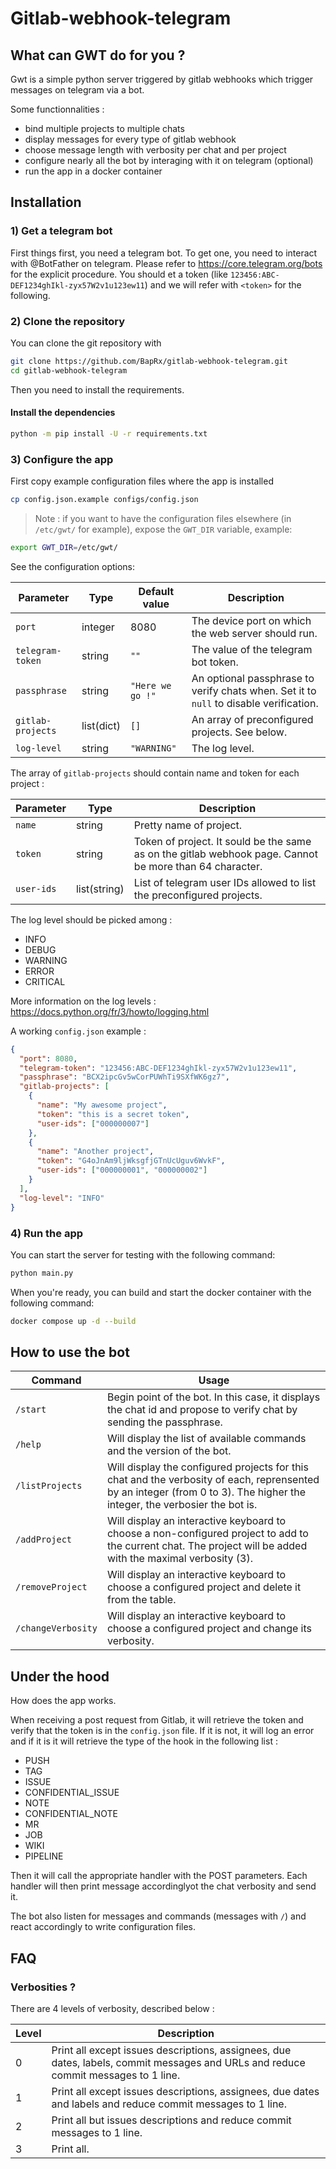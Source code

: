 # Gitlab-webhook-telegram

## What can GWT do for you ?

Gwt is a simple python server triggered by gitlab webhooks which trigger messages on telegram via a bot.

Some functionnalities :

- bind multiple projects to multiple chats
- display messages for every type of gitlab webhook
- choose message length with verbosity per chat and per project
- configure nearly all the bot by interaging with it on telegram (optional)
- run the app in a docker container

## Installation

### 1) Get a telegram bot

First things first, you need a telegram bot. To get one, you need to interact with @BotFather on telegram. Please refer to https://core.telegram.org/bots for the explicit procedure. You should et a token (like `123456:ABC-DEF1234ghIkl-zyx57W2v1u123ew11`) and we will refer with `<token>` for the following.

### 2) Clone the repository

You can clone the git repository with

```bash
git clone https://github.com/BapRx/gitlab-webhook-telegram.git
cd gitlab-webhook-telegram
```

Then you need to install the requirements.

#### Install the dependencies

```bash
python -m pip install -U -r requirements.txt
```

### 3) Configure the app

First copy example configuration files where the app is installed

```bash
cp config.json.example configs/config.json
```

> Note : if you want to have the configuration files elsewhere (in `/etc/gwt/` for example), expose the `GWT_DIR` variable, example:

```bash
export GWT_DIR=/etc/gwt/
```

See the configuration options:

| Parameter         | Type       | Default value    | Description                                                                            |
| ----------------- | ---------- | ---------------- | -------------------------------------------------------------------------------------- |
| `port`            | integer    | 8080             | The device port on which the web server should run.                                    |
| `telegram-token`  | string     | `""`             | The value of the telegram bot token.                                                   |
| `passphrase`      | string     | `"Here we go !"` | An optional passphrase to verify chats when. Set it to `null` to disable verification. |
| `gitlab-projects` | list(dict) | `[]`             | An array of preconfigured projects. See below.                                         |
| `log-level`       | string     | `"WARNING"`      | The log level.                                                                         |

The array of `gitlab-projects` should contain name and token for each project :

| Parameter  | Type         | Description                                                                                             |
| ---------- | ------------ | ------------------------------------------------------------------------------------------------------- |
| `name`     | string       | Pretty name of project.                                                                                 |
| `token`    | string       | Token of project. It sould be the same as on the gitlab webhook page. Cannot be more than 64 character. |
| `user-ids` | list(string) | List of telegram user IDs allowed to list the preconfigured projects.                                   |

The log level should be picked among :

- INFO
- DEBUG
- WARNING
- ERROR
- CRITICAL

More information on the log levels : https://docs.python.org/fr/3/howto/logging.html

A working `config.json` example :

```json
{
  "port": 8080,
  "telegram-token": "123456:ABC-DEF1234ghIkl-zyx57W2v1u123ew11",
  "passphrase": "BCX2ipcGv5wCorPUWhTi9SXfWK6gz7",
  "gitlab-projects": [
    {
      "name": "My awesome project",
      "token": "this is a secret token",
      "user-ids": ["000000007"]
    },
    {
      "name": "Another project",
      "token": "G4oJnAm9ljWksgfjGTnUcUguv6WvkF",
      "user-ids": ["000000001", "000000002"]
    }
  ],
  "log-level": "INFO"
}
```

### 4) Run the app

You can start the server for testing with the following command:

```bash
python main.py
```

When you're ready, you can build and start the docker container with the following command:

```bash
docker compose up -d --build
```

## How to use the bot

| Command            | Usage                                                                                                                                                                     |
| ------------------ | ------------------------------------------------------------------------------------------------------------------------------------------------------------------------- |
| `/start`           | Begin point of the bot. In this case, it displays the chat id and propose to verify chat by sending the passphrase.                                                       |
| `/help`            | Will display the list of available commands and the version of the bot.                                                                                                   |
| `/listProjects`    | Will display the configured projects for this chat and the verbosity of each, reprensented by an integer (from 0 to 3). The higher the integer, the verbosier the bot is. |
| `/addProject`      | Will display an interactive keyboard to choose a non-configured project to add to the current chat. The project will be added with the maximal verbosity (3).             |
| `/removeProject`   | Will display an interactive keyboard to choose a configured project and delete it from the table.                                                                         |
| `/changeVerbosity` | Will display an interactive keyboard to choose a configured project and change its verbosity.                                                                             |

## Under the hood

How does the app works.

When receiving a post request from Gitlab, it will retrieve the token and verify that the token is in the `config.json` file. If it is not, it will log an error and if it is it will retrieve the type of the hook in the following list :

- PUSH
- TAG
- ISSUE
- CONFIDENTIAL_ISSUE
- NOTE
- CONFIDENTIAL_NOTE
- MR
- JOB
- WIKI
- PIPELINE

Then it will call the appropriate handler with the POST parameters. Each handler will then print message accordinglyot the chat verbosity and send it.

The bot also listen for messages and commands (messages with `/`) and react accordingly to write configuration files.

## FAQ

### Verbosities ?

There are 4 levels of verbosity, described below :

| Level | Description                                                                                                                        |
| ----- | ---------------------------------------------------------------------------------------------------------------------------------- |
| 0     | Print all except issues descriptions, assignees, due dates, labels, commit messages and URLs and reduce commit messages to 1 line. |
| 1     | Print all except issues descriptions, assignees, due dates and labels and reduce commit messages to 1 line.                        |
| 2     | Print all but issues descriptions and reduce commit messages to 1 line.                                                            |
| 3     | Print all.                                                                                                                         |
